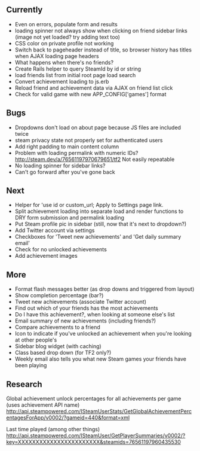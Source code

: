 Currently
---------
* Even on errors, populate form and results
* loading spinner not always show when clicking on friend sidebar links (image not yet loaded? try adding text too)
* CSS color on private profile not working
* Switch back to pageheader instead of title, so browser history has titles when AJAX loading page headers
* What happens when there's no friends?
* Create Rails helper to query SteamId by id or string
* load friends list from initial root page load search
* Convert achievement loading to js.erb
* Reload friend and achievement data via AJAX on friend list click
* Check for valid game with new APP_CONFIG['games'] format

Bugs
----
* Dropdowns don't load on about page because JS files are included twice
* steam privacy state not properly set for authenticated users
* Add right padding to main content column
* Problem with loading permalink with numeric IDs? http://steam.dev/a/76561197970679651/tf2 Not easily repeatable
* No loading spinner for sidebar links?
* Can't go forward after you've gone back

Next
----
* Helper for 'use id or custom_url; Apply to Settings page link.
* Split achievement loading into separate load and render functions to DRY form submission and permalink loading
* Put Steam profile pic in sidebar (still, now that it's next to dropdown?)
* Add Twitter account via settings
* Checkboxes for 'Tweet new achievements' and 'Get daily summary email'
* Check for no unlocked achievements
* Add achievement images

More
----
* Format flash messages better (as drop downs and triggered from layout)
* Show completion percentage (bar?)
* Tweet new achievements (associate Twitter account)
* Find out which of your friends has the most achievements
* Do I have this achievement?, when looking at someone else's list
* Email summary of new achievements (including friends?)
* Compare achievements to a friend
* Icon to indicate if you've unlocked an achievement when you're looking at other people's
* Sidebar blog widget (with caching)
* Class based drop down (for TF2 only?)
* Weekly email also tells you what new Steam games your friends have been playing

Research
--------

Global achievement unlock percentages for all achievements per game (uses achievement API name)
http://api.steampowered.com/ISteamUserStats/GetGlobalAchievementPercentagesForApp/v0002/?gameid=440&format=xml

Last time played (among other things)
http://api.steampowered.com/ISteamUser/GetPlayerSummaries/v0002/?key=XXXXXXXXXXXXXXXXXXXXXXX&steamids=76561197960435530

